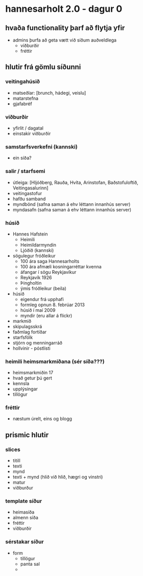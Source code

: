 # hannesarholt 2.0 - dagur 0

## hvaða functionality þarf að flytja yfir
- admins þurfa að geta vætt við síðum auðveldlega
  - viðburðir
  - fréttir

## hlutir frá gömlu síðunni

### veitingahúsið
- matseðlar: [brunch, hádegi, veislu]
- matarstefna
- gjafabréf
  
### viðburðir
- yfirlit / dagatal
- einstakir viðburðir
  
### samstarfsverkefni (kannski)
- ein síða?

### salir / starfsemi
- útleiga: [Hljóðberg, Rauða, Hvíta, Arinstofan, Baðstofuloftið, Veitingasalurinn]
- veitingastofur
- hafðu samband
- myndbönd (safna saman á ehv léttann innanhús server)
- myndasafn (safna saman á ehv léttann innanhús server)
  
### húsið
- Hannes Hafstein
  - Heimili
  - Heimildarmyndin
  - Ljóðið (kannski)
- sögulegur fróðleikur
  - 100 ára saga Hannesarholts
  - 100 ára afmæli kosningarréttar kvenna
  - áfangar í sögu Reykjavíkur
  - Reykjavík 1926
  - Þingholtin
  - ýmis fróðleikur (beila)
- húsið
  - eigendur frá upphafi
  - formleg opnun 8. febrúar 2013
  - húsið í maí 2009
  - myndir (eru allar á flickr)
- markmið
- skipulagsskrá
- faðmlag fortíðar
- starfsfólk
- stjórn og menningarráð
- hollvinir - póstlisti

### heimili heimsmarkmiðana (sér síða???)
- heimsmarkmiðin 17
- hvað getur þú gert
- kennsla
- upplýsingar
- tillögur

### fréttir
- næstum úrelt, eins og blogg

## prismic hlutir
### slices
- titill
- texti
- mynd
- texti + mynd (hlið við hlið, hægri og vinstri)
- matur
- viðburður

### template síður 
- heimasíða
- almenn síða
- fréttir
- viðburðir

### sérstakar síður
- form
  - tillögur
  - panta sal
  - 